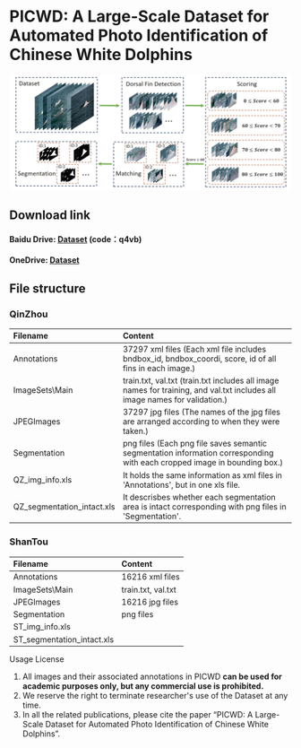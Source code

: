 # PICWD: A Large-Scale Dataset for Automated Photo Identification of Chinese White Dolphins

![IMG](https://github.com/PICWD/PICWD/blob/master/framework.jpg)

Download link
---------------
#### Baidu Drive: [Dataset](https://pan.baidu.com/s/16dggemhlxTbsSULoOxA4mQ) (code：q4vb) 
#### OneDrive: [Dataset](https://a1od-my.sharepoint.com/:f:/g/personal/a373_my365_tech/EmX060kWLYNDma5I5qiH1cQBi0YUbaa_Rdb-6hegmieWsA?e=LFbybI)


File structure
---------------
### QinZhou

|Filename|Content|
|:---|:---|
|Annotations|37297 xml files (Each xml file includes bndbox_id, bndbox_coordi, score, id of all fins in each image.) |
|ImageSets\Main|train.txt, val.txt (train.txt includes all image names for training, and val.txt includes all image names for validation.)|
|JPEGImages|37297 jpg files (The names of the jpg files are arranged according to when they were taken.)|
|Segmentation|png files (Each png file saves semantic segmentation information corresponding with  each cropped image in bounding box.)|
|QZ_img_info.xls|It holds the same information as xml files in 'Annotations', but in one xls file.|
|QZ_segmentation_intact.xls|It descrisbes whether each segmentation area is intact corresponding with png files in 'Segmentation'.|

### ShanTou

|Filename|Content|
|:---|:---|
|Annotations|16216 xml files|
|ImageSets\Main|train.txt, val.txt|
|JPEGImages|16216 jpg files|
|Segmentation|png files|
|ST_img_info.xls| |
|ST_segmentation_intact.xls| |

Usage License
1. All images and their associated annotations in PICWD **can be used for academic purposes only, but any commercial use is prohibited.**  
2. We reserve the right to terminate researcher's use of the Dataset at any time.  
3. In all the related publications, please cite the paper “PICWD: A Large-Scale Dataset for Automated Photo Identification of Chinese White Dolphins”.
